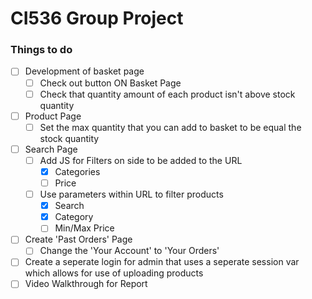 # CI536 Group Project

### Things to do
- [ ] Development of basket page
    - [ ] Check out button ON Basket Page
    - [ ] Check that quantity amount of each product isn't above stock quantity
- [ ] Product Page
    - [ ] Set the max quantity that you can add to basket to be equal the stock quantity
- [ ] Search Page
    - [ ] Add JS for Filters on side to be added to the URL
        - [x] Categories
        - [ ] Price
    - [ ] Use parameters within URL to filter products 
        - [x] Search
        - [x] Category
        - [ ] Min/Max Price
- [ ] Create 'Past Orders' Page
    - [ ] Change the 'Your Account' to 'Your Orders'
- [ ] Create a seperate login for admin that uses a seperate session var which allows for use of uploading products
- [ ] Video Walkthrough for Report